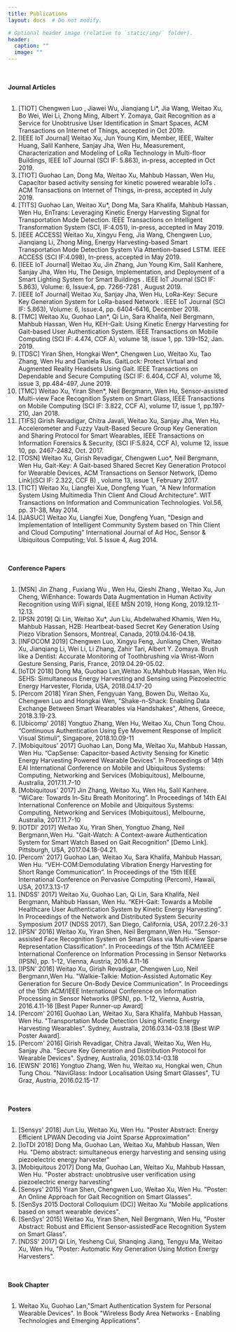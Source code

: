 ```yaml
---
title: Publications
layout: docs  # Do not modify.

# Optional header image (relative to `static/img/` folder).
header:
  caption: ""
  image: ""
---
```

<br><br>
<b>Journal Articles </b>
<br><br>
<ol>
  <li>[TIOT] Chengwen Luo , Jiawei Wu,   Jianqiang Li*,   Jia Wang, Weitao Xu, Bo Wei, Wei Li, Zhong Ming,   Albert Y. Zomaya, Gait Recognition as a Service for Unobtrusive User Identification in Smart Spaces, ACM Transactions on Internet of Things, accepted in Oct 2019.</li>
  <li>[IEEE IoT Journal] Weitao Xu, Jun Young Kim, Member, IEEE, Walter Huang, Salil Kanhere, Sanjay Jha, Wen Hu, Measurement, Characterization and Modeling of LoRa Technology in Multi-floor Buildings, IEEE IoT Journal (SCI IF: 5.863), in-press, accepted in Oct 2019.</li>
  <li>[TIOT] Guohao Lan, Dong Ma, Weitao Xu, Mahbub Hassan, Wen Hu, Capacitor based activity sensing for kinetic powered wearable IoTs . ACM Transactions on Internet of Things, in-press, accepted in July 2019.</li>
<li>[TITS] Guohao Lan, Weitao Xu*, Dong Ma, Sara Khalifa, Mahbub Hassan, Wen Hu, EnTrans: Leveraging Kinetic Energy Harvesting Signal for Transportation Mode Detection. IEEE Transactions on Intelligent Transformation System (SCI, IF:4.051), in-press, accepted in May 2019.</li>
<li>[IEEE ACCESS] Weitao Xu, Xingyu Feng, Jia Wang, Chengwen Luo, Jianqiang Li, Zhong Ming,  Energy Harvesting-based Smart Transportation Mode Detection System Via Attention-based LSTM. IEEE ACCESS (SCI IF:4.098), In-press, accepted in May 2019.</li>
<li>[IEEE IoT Journal] Weitao Xu,  Jin Zhang, Jun Young Kim, Salil Kanhere, Sanjay Jha, Wen Hu,  The Design, Implementation, and Deployment of a Smart Lighting System for Smart Buildings . IEEE IoT Journal (SCI IF: 5.863), Volume: 6, Issue:4, pp. 7266-7281 , August 2019.</li>
<li>[IEEE IoT Journal] Weitao Xu, Sanjay Jha, Wen Hu,  LoRa-Key: Secure Key Generation System for LoRa-based Network . IEEE IoT Journal (SCI IF: 5.863), Volume: 6, Issue:4, pp. 6404-6416, December 2018. </li>
<li>[TMC] Weitao Xu, Guohao Lan*, Qi Lin, Sara Khalifa, Neil Bergmann, Mahbub Hassan, Wen Hu, KEH-Gait: Using Kinetic Energy Harvesting for Gait-based User Authentication System. IEEE Transactions on Mobile Computing (SCI IF: 4.474, CCF A), volume 18, issue 1, pp. 139-152, Jan. 2019. </li>
<li>[TDSC] Yiran Shen, Hongkai Wen*, Chengwen Luo, Weitao Xu, Tao Zhang, Wen Hu and Daniela Rus. GaitLock: Protect Virtual and Augmented Reality Headsets Using Gait. IEEE Transactions on Dependable and Secure Computing  (SCI IF: 6.404, CCF A), volume 16, issue 3, pp.484-497, June 2019. </li>
<li>[TMC] Weitao Xu, Yiran Shen*, Neil Bergmann, Wen Hu, Sensor-assisted Multi-view Face Recognition System on Smart Glass, IEEE Transactions on Mobile Computing (SCI IF: 3.822, CCF A), volume 17, issue 1, pp.197-210, Jan 2018.</li>
<li>[TIFS] Girish Revadigar, Chitra Javali, Weitao Xu, Sanjay Jha, Wen Hu, Accelerometer and Fuzzy Vault-Based Secure Group Key Generation and Sharing Protocol for Smart Wearables, IEEE Transactions on Information Forensics & Security,  (SCI IF:5.824, CCF A), volume 12, issue 10, pp. 2467-2482, Oct. 2017.</li>
<li>[TOSN] Weitao Xu, Girish Revadigar, Chengwen Luo*, Neil Bergmann, Wen Hu, Gait-Key: A Gait-based Shared Secret Key Generation Protocol for Wearable Devices, ACM Transactions on Sensor Network,  [Demo Link](SCI IF: 2.322, CCF B) , volume 13, issue 1, February 2017.</li>
<li>[TICT] Weitao Xu, Liangfei Xue, Dongfeng Yuan, "A New Information System Using Multimedia Thin Client And Cloud Architecture". WIT Transactions on Information and Communication Technologies. Vol.56, pp. 31-38, May 2014.</li>
<li>[IJASUC] Weitao Xu, Liangfei Xue, Dongfeng Yuan, "Design and Implementation of Intelligent Community System based on Thin Client and Cloud Computing" International Journal of Ad Hoc, Sensor & Ubiquitous Computing; Vol. 5 Issue 4, Aug 2014.</li>
</ol>

<br><br>
<b>Conference Papers </b>
<br><br>


<ol>
  <li>[MSN] Jin Zhang , Fuxiang Wu , Wen Hu, Qieshi Zhang , Weitao Xu, Jun Cheng, WiEnhance: Towards Data Augmentation in Human Activity Recognition using WiFi signal, IEEE MSN 2019, Hong Kong, 2019.12.11-12.13.</li>
  <li>[IPSN 2019] Qi Lin, Weitao Xu*, Jun Liu, Abdelwahed Khamis, Wen Hu, Mahbub Hassan, H2B: Heartbeat-based Secret Key Generation Using Piezo Vibration Sensors, Montreal, Canada, 2019.04.16-04.18.</li>
  <li>[INFOCOM 2019] Chengwen Luo, Xingyu Feng, Junliang Chen, Weitao Xu, Jianqiang Li, Wei Li, Li Zhang, Zahir Tari, Albert Y. Zomaya.  Brush like a Dentist: Accurate Monitoring of Toothbrushing via Wrist-Worn Gesture Sensing, Paris, France, 2019.04.29-05.02.</li>
<li>[IoTDI 2018] Dong Ma, Guohao Lan,Weitao Xu,Mahbub Hassan, Wen Hu. SEHS: Simultaneous Energy Harvesting and Sensing using Piezoelectric Energy Harvester, Florida, USA, 2018.04.17-20</li>
<li>[Percom 2018] Yiran Shen, Fengyuan Yang, Bowen Du, Weitao Xu, Chengwen Luo and Hongkai Wen, "Shake-n-Shack: Enabling Data Exchange Between Smart Wearables via Handshakes",  Athens, Greece, 2018.3.19-23.</li>
<li>[Ubicomp' 2018] Yongtuo Zhang, Wen Hu, Weitao Xu,  Chun Tong Chou. “Continuous Authentication Using Eye Movement Response of Implicit Visual Stimuli”, Singapore, 2018.10.09-11</li>
<li>[Mobiquitous' 2017] Guohao Lan, Dong Ma, Weitao Xu,  Mahbub Hassan, Wen Hu. “CapSense: Capacitor-based Activity Sensing for Kinetic Energy Harvesting Powered Wearable Devices”. In Proceedings of 14th EAI International Conference on Mobile and Ubiquitous Systems: Computing, Networking and Services (Mobiquitous), Melbourne, Australia, 2017.11.7-10</li>
<li>[Mobiquitous' 2017] Jin Zhang, Weitao Xu, Wen Hu, Salil Kanhere. “WiCare: Towards In-Situ Breath Monitoring”. In Proceedings of 14th EAI International Conference on Mobile and Ubiquitous Systems: Computing, Networking and Services (Mobiquitous), Melbourne, Australia, 2017.11.7-10</li>
<li>[IOTDI' 2017] Weitao Xu, Yiran Shen, Yongtuo Zhang, Neil Bergmann,Wen Hu. "Gait-Watch: A Context-aware Authentication System for Smart Watch Based on Gait Recognition" [Demo Link]. Pittsburgh, USA, 2017.04.18-04.21.</li>
<li>[Percom' 2017] Guohao Lan, Weitao Xu, Sara Khalifa, Mahbub Hassan, Wen Hu. “VEH-COM:Demodulating Vibration Energy Harvesting for Short Range Communication”. In Proceedings of the 15th IEEE International Conference on Pervasive Computing (Percom), Hawaii, USA, 2017.3.13-17</li>
<li>[NDSS' 2017] Weitao Xu, Guohao Lan, Qi Lin, Sara Khalifa, Neil Bergmann, Mahbub Hassan, Wen Hu. “KEH-Gait: Towards a Mobile Healthcare User Authentication System by Kinetic Energy Harvesting”. In Proceedings of the Network and Distributed System Security Symposium 2017 (NDSS 2017), San Diego, California, USA, 2017.2.26-3.1</li>
<li>[IPSN' 2016] Weitao Xu, Yiran Shen, Neil Bergmann,Wen Hu. "Sensor-assisted Face Recognition System on Smart Glass via Multi-view Sparse Representation Classification". In Proceedings of the 15th ACM/IEEE International Conference on Information Processing in Sensor Networks (IPSN), pp. 1-12, Vienna, Austria, 2016.4.11-16</li>
<li>[IPSN' 2016] Weitao Xu, Girish Revadigar, Chengwen Luo, Neil Bergmann,Wen Hu. "Walkie-Talkie: Motion-Assisted Automatic Key Generation for Secure On-Body Device Communication". In Proceedings of the 15th ACM/IEEE International Conference on Information Processing in Sensor Networks (IPSN), pp. 1-12, Vienna, Austria, 2016.4.11-16  [Best Paper Runner-up Award] </li>
<li>[Percom' 2016] Guohao Lan, Weitao Xu, Sara Khalifa, Mahbub Hassan, Wen Hu. "Transportation Mode Detection Using Kinetic Energy Harvesting Wearables". Sydney, Australia, 2016.03.14-03.18 [Best WiP Poster Award].</li>
<li>[Percom' 2016] Girish Revadigar, Chitra Javali, Weitao Xu, Wen Hu, Sanjay Jha. "Secure Key Generation and Distribution Protocol for Wearable Devices". Sydney, Australia, 2016.03.14-03.18 </li>
<li>[EWSN' 2016] Yongtuo Zhang, Wen hu, Weitao xu, Hongkai wen, Chun Tung Chou. "NaviGlass: Indoor Localisation Using Smart Glasses", TU Graz, Austria, 2016.02.15-17</li>
</ol>
 
<br><br>
<b>Posters</b>
<br><br>

<ol>
  <li>[Sensys' 2018] Jun Liu, Weitao Xu, Wen Hu. "Poster Abstract: Energy Efficient LPWAN Decoding via Joint Sparse Approximation"</li>
  <li>[IoTDI 2018] Dong Ma, Guohao Lan, Weitao Xu, Mahbub Hassan, Wen Hu. "Demo abstract: simultaneous energy harvesting and sensing using piezoelectric energy harvester"</li>
  <li>[Mobiquitous 2017] Dong Ma, Guohao Lan, Weitao Xu, Mahbub Hassan, Wen Hu. "Poster abstract: unobtrusive user verification using piezoelectric energy harvesting"</li>
<li>[Sensys' 2015] Yiran Shen, Chengwen Luo, Weitao Xu, Wen Hu. "Poster: An Online Approach for Gait Recognition on Smart Glasses". </li>
<li>[SenSys 2015 Doctoral Colloquium (DC)] Weitao Xu "Mobile applications based on smart wearable devices".</li>
<li>[SenSys' 2015] Weitao Xu, Yiran Shen, Neil Bergmann, Wen Hu, "Poster Abstract: Robust and Efficient Sensor-assistedFace Recognition System on Smart Glass".</li>
<li>[NDSS' 2017] Qi Lin, Yesheng Cui, Shanqing Jiang, Tengyu Ma, Weitao Xu, Wen Hu, "Poster: Automatic Key Generation Using Motion Energy Harvesters".</li>
</ol>

<br><br>
<b>Book Chapter</b>
<br><br>

<ol>
  <li>Weitao Xu, Guohao Lan,"Smart Authentication System for Personal Wearable Devices". In Book "Wireless Body Area Networks - Enabling Technologies and Emerging Applications".</li>
</ol>
